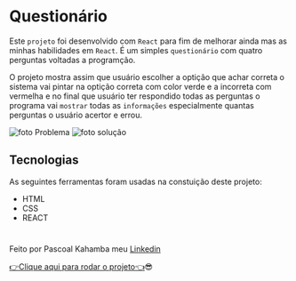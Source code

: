 # Questionário

Este `projeto` foi desenvolvido com `React` para fim de melhorar ainda mas as minhas habilidades em `React`. É um simples `questionário` com quatro perguntas voltadas a programção.

O projeto mostra assim que usuário escolher a optição que achar correta o sistema vai pintar na optição correta com color verde e a incorreta com vermelha e no final que usuário ter respondido todas as perguntas o programa vai `mostrar` todas as `informações` especialmente quantas perguntas o usuário acertor e errou.

![foto Problema](/dist/photo.PNG)
![foto solução](/dist/photo1.PNG)

## Tecnologias

As seguintes ferramentas foram usadas na constuição deste projeto:

- HTML
- CSS
- REACT

#

Feito por Pascoal Kahamba meu [Linkedin](https://https://www.linkedin.com/in/pascoal-kahamba-7b43bb233?lipi=urn%3Ali%3Apage%3Ad_flagship3_profile_view_base_contact_details%3BTg8LEKayToyytOX1pVAQ%2Bg%3D%3D)

[👉Clique aqui para rodar o projeto👈](https://projeto-acha5.vercel.app/)😎
